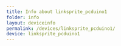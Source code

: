 ```yaml
---
title: Info about linksprite_pcduino1
folder: info
layout: deviceinfo
permalink: /devices/linksprite_pcduino1/
device: linksprite_pcduino1
---
```

